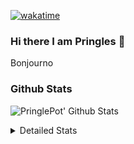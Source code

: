 [![wakatime](https://wakatime.com/badge/user/abd317df-612e-44b4-8787-15db7b574b2f.svg)](https://wakatime.com/@abd317df-612e-44b4-8787-15db7b574b2f)
### Hi there I am Pringles 👋

Bonjourno

### Github Stats
![PringlePot' Github Stats](https://github-readme-stats.vercel.app/api?username=PringlePot&show_icons=true&theme=dark&count_private=true)

<details>
  <summary>Detailed Stats</summary>
    
<!--START_SECTION:waka-->
![Code Time](http://img.shields.io/badge/Code%20Time-441%20hrs%2053%20mins-blue)

![Profile Views](http://img.shields.io/badge/Profile%20Views-7-blue)

![Lines of code](https://img.shields.io/badge/From%20Hello%20World%20I%27ve%20Written-110%20Thousand%20lines%20of%20code-blue)

**🐱 My GitHub Data** 

> 🏆 218 Contributions in the Year 2022
 > 
> 📦 90.8 kB Used in GitHub's Storage 
 > 
> 🚫 Not Opted to Hire
 > 
> 📜 10 Public Repositories 
 > 
> 🔑 11 Private Repositories  
 > 
**I'm an Early 🐤** 

```text
🌞 Morning    153 commits    ████░░░░░░░░░░░░░░░░░░░░░   18.04% 
🌆 Daytime    341 commits    ██████████░░░░░░░░░░░░░░░   40.21% 
🌃 Evening    354 commits    ██████████░░░░░░░░░░░░░░░   41.75% 
🌙 Night      0 commits      ░░░░░░░░░░░░░░░░░░░░░░░░░   0.0%

```
📅 **I'm Most Productive on Sunday** 

```text
Monday       167 commits    █████░░░░░░░░░░░░░░░░░░░░   19.69% 
Tuesday      72 commits     ██░░░░░░░░░░░░░░░░░░░░░░░   8.49% 
Wednesday    99 commits     ███░░░░░░░░░░░░░░░░░░░░░░   11.67% 
Thursday     112 commits    ███░░░░░░░░░░░░░░░░░░░░░░   13.21% 
Friday       81 commits     ██░░░░░░░░░░░░░░░░░░░░░░░   9.55% 
Saturday     141 commits    ████░░░░░░░░░░░░░░░░░░░░░   16.63% 
Sunday       176 commits    █████░░░░░░░░░░░░░░░░░░░░   20.75%

```


📊 **This Week I Spent My Time On** 

```text
⌚︎ Time Zone: Europe/Amsterdam

💬 Programming Languages: 
Go                       6 hrs 12 mins       ████████████░░░░░░░░░░░░░   51.0% 
TypeScript               4 hrs 26 mins       █████████░░░░░░░░░░░░░░░░   36.4% 
JavaScript               19 mins             ░░░░░░░░░░░░░░░░░░░░░░░░░   2.68% 
Markdown                 14 mins             ░░░░░░░░░░░░░░░░░░░░░░░░░   2.01% 
Docker                   13 mins             ░░░░░░░░░░░░░░░░░░░░░░░░░   1.81%

🔥 Editors: 
GoLand                   6 hrs 37 mins       █████████████░░░░░░░░░░░░   54.42% 
WebStorm                 5 hrs 33 mins       ███████████░░░░░░░░░░░░░░   45.58%

🐱‍💻 Projects: 
Backend                  6 hrs 19 mins       █████████████░░░░░░░░░░░░   51.92% 
Frontend                 3 hrs 15 mins       ██████░░░░░░░░░░░░░░░░░░░   26.7% 
workers-proxy            1 hr 42 mins        ███░░░░░░░░░░░░░░░░░░░░░░   14.0% 
workers-test             35 mins             █░░░░░░░░░░░░░░░░░░░░░░░░   4.87% 
Viewer                   18 mins             ░░░░░░░░░░░░░░░░░░░░░░░░░   2.5%

💻 Operating System: 
Windows                  12 hrs 10 mins      █████████████████████████   100.0%

```

**I Mostly Code in Java** 

```text
Java                     7 repos             ███████████░░░░░░░░░░░░░░   43.75% 
JavaScript               2 repos             ███░░░░░░░░░░░░░░░░░░░░░░   12.5% 
TypeScript               2 repos             ███░░░░░░░░░░░░░░░░░░░░░░   12.5% 
Python                   1 repo              █░░░░░░░░░░░░░░░░░░░░░░░░   6.25% 
Kotlin                   1 repo              █░░░░░░░░░░░░░░░░░░░░░░░░   6.25%

```


**Timeline**

![Chart not found](https://raw.githubusercontent.com/PringlePot/PringlePot/main/charts/bar_graph.png) 


 Last Updated on 27/02/2022 00:51:28 UTC
<!--END_SECTION:waka-->

</details>
